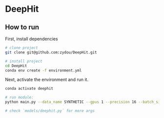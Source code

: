 # DeepHit


## How to run   
First, install dependencies   
```bash
# clone project   
git clone git@github.com:zydou/DeepHit.git   

# install project   
cd DeepHit
conda env create -f environment.yml
 ```   
 
 Next, activate the environment and run it.   
 ```bash
conda activate deephit

# run module: 
python main.py --data_name SYNTHETIC --gpus 1 --precision 16 --batch_size 256 --max_epochs 100

# check `models/deephit.py` for more args
```
